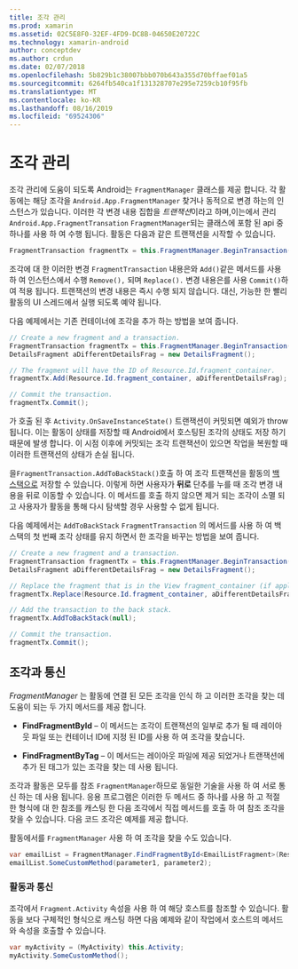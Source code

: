 ```yaml
---
title: 조각 관리
ms.prod: xamarin
ms.assetid: 02C5E8F0-32EF-4FD9-DC8B-04650E20722C
ms.technology: xamarin-android
author: conceptdev
ms.author: crdun
ms.date: 02/07/2018
ms.openlocfilehash: 5b829b1c38007bbb070b643a355d70bffaef01a5
ms.sourcegitcommit: 6264fb540ca1f131328707e295e7259cb10f95fb
ms.translationtype: MT
ms.contentlocale: ko-KR
ms.lasthandoff: 08/16/2019
ms.locfileid: "69524306"
---
```

# <a name="managing-fragments"></a>조각 관리

조각 관리에 도움이 되도록 Android는 `FragmentManager` 클래스를 제공 합니다. 각 활동에는 해당 조각을 `Android.App.FragmentManager` 찾거나 동적으로 변경 하는의 인스턴스가 있습니다. 이러한 각 변경 내용 집합을 *트랜잭션*이라고 하며,이는에서 관리 `Android.App.FragmentTransation` `FragmentManager`되는 클래스에 포함 된 api 중 하나를 사용 하 여 수행 됩니다. 활동은 다음과 같은 트랜잭션을 시작할 수 있습니다.

```csharp
FragmentTransaction fragmentTx = this.FragmentManager.BeginTransaction();
```

조각에 대 한 이러한 변경 `FragmentTransaction` 내용은와 `Add()`같은 메서드를 사용 하 여 인스턴스에서 수행 `Remove(),` 되며 `Replace().` 변경 내용은를 사용 `Commit()`하 여 적용 됩니다. 트랜잭션의 변경 내용은 즉시 수행 되지 않습니다.
대신, 가능한 한 빨리 활동의 UI 스레드에서 실행 되도록 예약 됩니다.

다음 예제에서는 기존 컨테이너에 조각을 추가 하는 방법을 보여 줍니다.

```csharp
// Create a new fragment and a transaction.
FragmentTransaction fragmentTx = this.FragmentManager.BeginTransaction();
DetailsFragment aDifferentDetailsFrag = new DetailsFragment();

// The fragment will have the ID of Resource.Id.fragment_container.
fragmentTx.Add(Resource.Id.fragment_container, aDifferentDetailsFrag);

// Commit the transaction.
fragmentTx.Commit();
```

가 호출 된 후 `Activity.OnSaveInstanceState()` 트랜잭션이 커밋되면 예외가 throw 됩니다. 이는 활동이 상태를 저장할 때 Android에서 호스팅된 조각의 상태도 저장 하기 때문에 발생 합니다. 이 시점 이후에 커밋되는 조각 트랜잭션이 있으면 작업을 복원할 때 이러한 트랜잭션의 상태가 손실 됩니다.

을`FragmentTransaction.AddToBackStack()`호출 하 여 조각 트랜잭션을 활동의 [백 스택으로](https://developer.android.com/guide/topics/fundamentals/tasks-and-back-stack.html) 저장할 수 있습니다. 이렇게 하면 사용자가 **뒤로** 단추를 누를 때 조각 변경 내용을 뒤로 이동할 수 있습니다. 이 메서드를 호출 하지 않으면 제거 되는 조각이 소멸 되 고 사용자가 활동을 통해 다시 탐색할 경우 사용할 수 없게 됩니다.

다음 예제에서는 `AddToBackStack` `FragmentTransaction` 의 메서드를 사용 하 여 백 스택의 첫 번째 조각 상태를 유지 하면서 한 조각을 바꾸는 방법을 보여 줍니다.

```csharp
// Create a new fragment and a transaction.
FragmentTransaction fragmentTx = this.FragmentManager.BeginTransaction();
DetailsFragment aDifferentDetailsFrag = new DetailsFragment();

// Replace the fragment that is in the View fragment_container (if applicable).
fragmentTx.Replace(Resource.Id.fragment_container, aDifferentDetailsFrag);

// Add the transaction to the back stack.
fragmentTx.AddToBackStack(null);

// Commit the transaction.
fragmentTx.Commit();
```


## <a name="communicating-with-fragments"></a>조각과 통신

*FragmentManager* 는 활동에 연결 된 모든 조각을 인식 하 고 이러한 조각을 찾는 데 도움이 되는 두 가지 메서드를 제공 합니다.

- **FindFragmentById** &ndash; 이 메서드는 조각이 트랜잭션의 일부로 추가 될 때 레이아웃 파일 또는 컨테이너 ID에 지정 된 ID를 사용 하 여 조각을 찾습니다.

- **FindFragmentByTag** &ndash; 이 메서드는 레이아웃 파일에 제공 되었거나 트랜잭션에 추가 된 태그가 있는 조각을 찾는 데 사용 됩니다.

조각과 활동은 모두를 참조 `FragmentManager`하므로 동일한 기술을 사용 하 여 서로 통신 하는 데 사용 됩니다. 응용 프로그램은 이러한 두 메서드 중 하나를 사용 하 고 적절 한 형식에 대 한 참조를 캐스팅 한 다음 조각에서 직접 메서드를 호출 하 여 참조 조각을 찾을 수 있습니다. 다음 코드 조각은 예제를 제공 합니다.

활동에서를 `FragmentManager` 사용 하 여 조각을 찾을 수도 있습니다.

```csharp
var emailList = FragmentManager.FindFragmentById<EmailListFragment>(Resource.Id.email_list_fragment);
emailList.SomeCustomMethod(parameter1, parameter2);
```


### <a name="communicating-with-the-activity"></a>활동과 통신

조각에서 `Fragment.Activity` 속성을 사용 하 여 해당 호스트를 참조할 수 있습니다. 활동을 보다 구체적인 형식으로 캐스팅 하면 다음 예제와 같이 작업에서 호스트의 메서드와 속성을 호출할 수 있습니다.

```csharp
var myActivity = (MyActivity) this.Activity;
myActivity.SomeCustomMethod();
```
